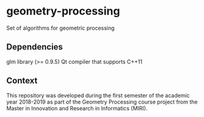 # geometry-processing
Set of algorithms for geometric processing

## Dependencies

glm library (>= 0.9.5)
Qt
compiler that supports C++11

## Context

This repository was developed during the first semester of the academic
year 2018-2019 as part of the Geometry Processing course project from the
Master in Innovation and Research in Informatics (MIRI).
